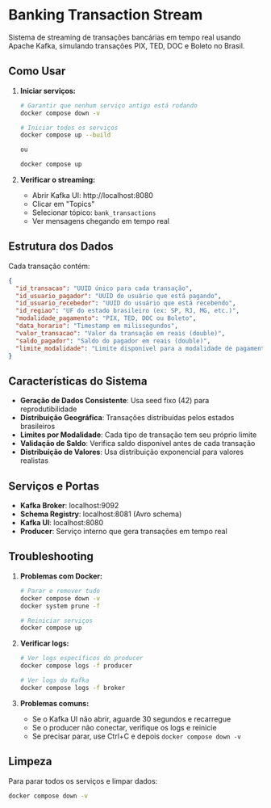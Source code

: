 # Banking Transaction Stream

Sistema de streaming de transações bancárias em tempo real usando Apache Kafka, simulando transações PIX, TED, DOC e Boleto no Brasil.

## Como Usar

1. **Iniciar serviços:**
   ```bash
   # Garantir que nenhum serviço antigo está rodando
   docker compose down -v
   
   # Iniciar todos os serviços
   docker compose up --build  

   ou

   docker compose up
   ```

2. **Verificar o streaming:**
   - Abrir Kafka UI: http://localhost:8080
   - Clicar em "Topics"
   - Selecionar tópico: `bank_transactions`
   - Ver mensagens chegando em tempo real

## Estrutura dos Dados

Cada transação contém:
```json
{
  "id_transacao": "UUID único para cada transação",
  "id_usuario_pagador": "UUID do usuário que está pagando",
  "id_usuario_recebedor": "UUID do usuário que está recebendo",
  "id_regiao": "UF do estado brasileiro (ex: SP, RJ, MG, etc.)",
  "modalidade_pagamento": "PIX, TED, DOC ou Boleto",
  "data_horario": "Timestamp em milissegundos",
  "valor_transacao": "Valor da transação em reais (double)",
  "saldo_pagador": "Saldo do pagador em reais (double)",
  "limite_modalidade": "Limite disponível para a modalidade de pagamento (double)"
}
```

## Características do Sistema

- **Geração de Dados Consistente**: Usa seed fixo (42) para reprodutibilidade
- **Distribuição Geográfica**: Transações distribuídas pelos estados brasileiros
- **Limites por Modalidade**: Cada tipo de transação tem seu próprio limite
- **Validação de Saldo**: Verifica saldo disponível antes de cada transação
- **Distribuição de Valores**: Usa distribuição exponencial para valores realistas

## Serviços e Portas

- **Kafka Broker**: localhost:9092
- **Schema Registry**: localhost:8081 (Avro schema)
- **Kafka UI**: localhost:8080
- **Producer**: Serviço interno que gera transações em tempo real

## Troubleshooting

1. **Problemas com Docker:**
   ```bash
   # Parar e remover tudo
   docker compose down -v
   docker system prune -f
   
   # Reiniciar serviços
   docker compose up
   ```

2. **Verificar logs:**
   ```bash
   # Ver logs específicos do producer
   docker compose logs -f producer
   
   # Ver logs do Kafka
   docker compose logs -f broker
   ```

3. **Problemas comuns:**
   - Se o Kafka UI não abrir, aguarde 30 segundos e recarregue
   - Se o producer não conectar, verifique os logs e reinicie
   - Se precisar parar, use Ctrl+C e depois `docker compose down -v`

## Limpeza

Para parar todos os serviços e limpar dados:
```bash
docker compose down -v
```
